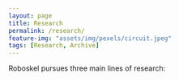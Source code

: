 ```yaml
---
layout: page
title: Research
permalink: /research/
feature-img: "assets/img/pexels/circuit.jpeg"
tags: [Research, Archive]
---
```


Roboskel pursues three main lines of research: 
 

